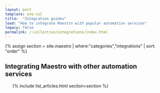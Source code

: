 ```yaml
---
layout: post
template: one-col
title:  "Integration guides"
lead: "How to integrate Maestro with popular automation services"
legacy: false
permalink: /:collection/integrations/index.html
---
```


<div class="Toc Toc--howto">
 {% assign section = site.maestro | where:"categories","integrations" | sort: "order" %}
    <h2>Integrating Maestro with other automation services</h2>
    <ul>
    {% include list_articles.html section=section %}
    </ul>
</div><!--/.Toc-->


